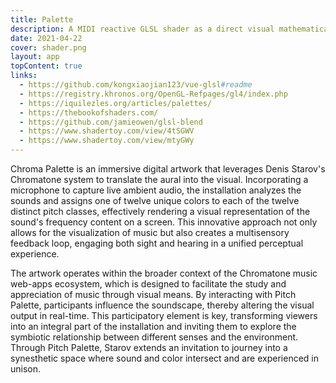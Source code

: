 ```yaml
---
title: Palette
description: A MIDI reactive GLSL shader as a direct visual mathematical interpretation of musical notes
date: 2021-04-22
cover: shader.png
layout: app
topContent: true
links:
  - https://github.com/kongxiaojian123/vue-glsl#readme
  - https://registry.khronos.org/OpenGL-Refpages/gl4/index.php
  - https://iquilezles.org/articles/palettes/
  - https://thebookofshaders.com/
  - https://github.com/jamieowen/glsl-blend
  - https://www.shadertoy.com/view/4tSGWV
  - https://www.shadertoy.com/view/mtyGWy
---
```


<script setup>
import { defineClientComponent } from 'vitepress'

const ChromaPalette = defineClientComponent(() => {
  return import('./ChromaPalette.vue')
})
</script>

<ChromaPalette class="min-h-70svh h-80svh"/>


Chroma Palette is an immersive digital artwork that leverages Denis Starov's Chromatone system to translate the aural into the visual. Incorporating a microphone to capture live ambient audio, the installation analyzes the sounds and assigns one of twelve unique colors to each of the twelve distinct pitch classes, effectively rendering a visual representation of the sound's frequency content on a screen. This innovative approach not only allows for the visualization of music but also creates a multisensory feedback loop, engaging both sight and hearing in a unified perceptual experience.

The artwork operates within the broader context of the Chromatone music web-apps ecosystem, which is designed to facilitate the study and appreciation of music through visual means. By interacting with Pitch Palette, participants influence the soundscape, thereby altering the visual output in real-time. This participatory element is key, transforming viewers into an integral part of the installation and inviting them to explore the symbiotic relationship between different senses and the environment. Through Pitch Palette, Starov extends an invitation to journey into a synesthetic space where sound and color intersect and are experienced in unison.
